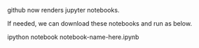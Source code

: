 github now renders jupyter notebooks.

If needed, we can download these notebooks and run as below.

ipython notebook notebook-name-here.ipynb
